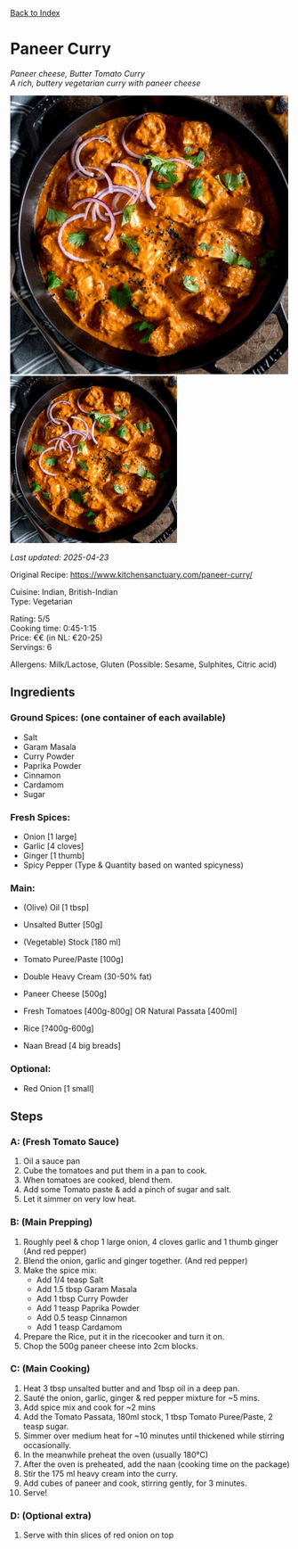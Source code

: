 [Back to Index](/index.md)

# Paneer Curry
*Paneer cheese, Butter Tomato Curry*  
*A rich, buttery vegetarian curry with paneer cheese*

![Paneer Curry Icon](/images/paneer-curry-icon.jpg)
<img src="/images/paneer-curry-icon.jpg" alt="Paneer Curry Icon" height="300"/>

*Last updated: 2025-04-23*

Original Recipe: https://www.kitchensanctuary.com/paneer-curry/

Cuisine: Indian, British-Indian  
Type: Vegetarian

Rating: 5/5  
Cooking time: 0:45-1:15  
Price: €€ (in NL: €20-25)  
Servings: 6  

Allergens: Milk/Lactose, Gluten (Possible: Sesame, Sulphites, Citric acid)

## Ingredients

### Ground Spices: (one container of each available)
- Salt
- Garam Masala 
- Curry Powder
- Paprika Powder
- Cinnamon
- Cardamom
- Sugar


### Fresh Spices:
- Onion [1 large]
- Garlic [4 cloves]
- Ginger [1 thumb]
- Spicy Pepper (Type & Quantity based on wanted spicyness)


### Main:
- (Olive) Oil [1 tbsp]
- Unsalted Butter [50g]
- (Vegetable) Stock [180 ml]
- Tomato Puree/Paste [100g]
- Double Heavy Cream (30-50% fat)
- Paneer Cheese [500g]
- Fresh Tomatoes [400g-800g] OR Natural Passata [400ml]

- Rice [?400g-600g]
- Naan Bread [4 big breads]

### Optional:
- Red Onion [1 small]





## Steps


### A: (Fresh Tomato Sauce)
1. Oil a sauce pan
2. Cube the tomatoes and put them in a pan to cook.
3. When tomatoes are cooked, blend them.
4. Add some Tomato paste & add a pinch of sugar and salt.
5. Let it simmer on very low heat.


### B: (Main Prepping)
1. Roughly peel & chop 1 large onion, 4 cloves garlic and 1 thumb ginger (And red pepper)
2. Blend the onion, garlic and ginger together. (And red pepper)
4. Make the spice mix:
    - Add 1/4 teasp Salt
    - Add 1.5 tbsp Garam Masala
    - Add 1 tbsp Curry Powder
    - Add 1 teasp Paprika Powder
    - Add 0.5 teasp Cinnamon
    - Add 1 teasp Cardamom
5. Prepare the Rice, put it in the ricecooker and turn it on.
6. Chop the 500g paneer cheese into 2cm blocks.



### C: (Main Cooking)
1. Heat 3 tbsp unsalted butter and and 1bsp oil in a deep pan.
2. Sauté the onion, garlic, ginger & red pepper mixture for ~5 mins.
3. Add spice mix and cook for ~2 mins
4. Add the Tomato Passata, 180ml stock, 1 tbsp Tomato Puree/Paste, 2 teasp sugar. 
5. Simmer over medium heat for ~10 minutes until thickened while stirring occasionally.
6. In the meanwhile preheat the oven (usually 180°C)
7. After the oven is preheated, add the naan (cooking time on the package)
8. Stir the 175 ml heavy cream into the curry.
9. Add cubes of paneer and cook, stirring gently, for 3 minutes.
10. Serve!

### D: (Optional extra)
1. Serve with thin slices of red onion on top














